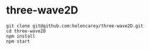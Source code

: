 # three-wave2D
```
git clone git@github.com:helencarey/three-wave2D.git  
cd three-wave2D  
npm install  
npm start
```
